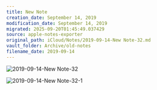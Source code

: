 ```yaml
---
title: New Note
creation_date: September 14, 2019
modification_date: September 14, 2019
migrated: 2025-09-20T01:45:49.037429
source: apple-notes-exporter
original_path: iCloud/Notes/2019-09-14-New Note-32.md
vault_folder: Archive/old-notes
filename_date: 2019-09-14
---
```





![2019-09-14-New Note-32](images/2019-09-14-New%20Note-32.jpeg)

![2019-09-14-New Note-32-1](images/2019-09-14-New%20Note-32-1.jpeg)

